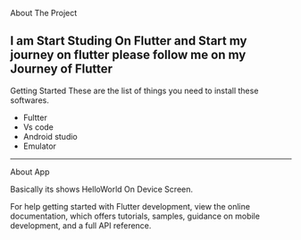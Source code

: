 About The Project

I am Start Studing On Flutter and Start my journey on flutter please follow me on my Journey of Flutter
-------------------------------------------------------------------------------------------------------------------------------------------------------------------------
Getting Started
These are the list of things you need to install these softwares.

* Fultter
* Vs code
* Android studio
* Emulator
-------------------------------------------------------------------------------------------------------------------------------------------------------------------------
About App

Basically its shows HelloWorld On Device Screen.

For help getting started with Flutter development, view the online documentation, which offers tutorials, samples, guidance on mobile development, and a full API reference.
